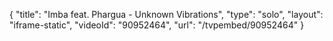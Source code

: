 {
    "title": "Imba feat. Phargua - Unknown Vibrations",
    "type": "solo",
    "layout": "iframe-static",
    "videoId": "90952464",
    "url": "\/tvpembed\/90952464"
}